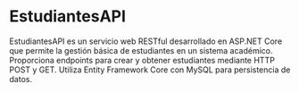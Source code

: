# EstudiantesAPI
EstudiantesAPI es un servicio web RESTful desarrollado en ASP.NET Core que permite la gestión básica de estudiantes en un sistema académico. Proporciona endpoints para crear y obtener estudiantes mediante HTTP POST y GET. Utiliza Entity Framework Core con MySQL para persistencia de datos.
